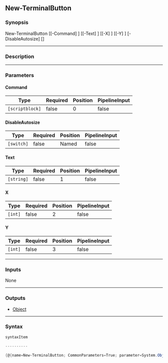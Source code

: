 New-TerminalButton
------------------




### Synopsis

New-TerminalButton [[-Command] <scriptblock>] [[-Text] <string>] [[-X] <int>] [[-Y] <int>] [-DisableAutosize] [<CommonParameters>]




---


### Description


---


### Parameters
#### **Command**




|Type           |Required|Position|PipelineInput|
|---------------|--------|--------|-------------|
|`[scriptblock]`|false   |0       |false        |



#### **DisableAutosize**




|Type      |Required|Position|PipelineInput|
|----------|--------|--------|-------------|
|`[switch]`|false   |Named   |false        |



#### **Text**




|Type      |Required|Position|PipelineInput|
|----------|--------|--------|-------------|
|`[string]`|false   |1       |false        |



#### **X**




|Type   |Required|Position|PipelineInput|
|-------|--------|--------|-------------|
|`[int]`|false   |2       |false        |



#### **Y**




|Type   |Required|Position|PipelineInput|
|-------|--------|--------|-------------|
|`[int]`|false   |3       |false        |





---


### Inputs
None




---


### Outputs
* [Object](https://learn.microsoft.com/en-us/dotnet/api/System.Object)






---


### Syntax
```PowerShell
syntaxItem
```
```PowerShell
----------
```
```PowerShell
{@{name=New-TerminalButton; CommonParameters=True; parameter=System.Object[]}}
```
